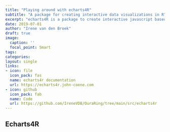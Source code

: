 ```yaml
---
title: "Playing around with echarts4R"
subtitle: "A package for creating interactive data visualizations in R"
excerpt: "echarts4R is a package to create interactive javascript based echarts using R. I tried the package on my Ōura data for Sleep, Activity, and Readiness."
date: 2019-07-01
author: "Irene van den Broek"
draft: true
image:
  caption: ''
  focal_point: Smart
tags:
categories:
layout: single
links:
- icon: file
  icon_pack: fas
  name: echarts4r documentation
  url: https://echarts4r.john-coene.com
- icon: github
  icon_pack: fab
  name: Code
  url: https://github.com/IreneVDB/OuraRing/tree/main/src/echarts4r
---
```


## Echarts4R

